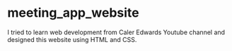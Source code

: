 # meeting_app_website
I tried to learn web development from Caler Edwards Youtube channel and designed this website using HTML and CSS.
